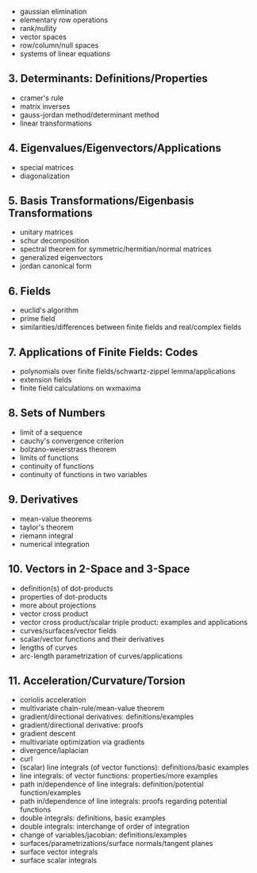 - gaussian elimination
- elementary row operations
- rank/nullity
- vector spaces
- row/column/null spaces
- systems of linear equations

## 3. Determinants: Definitions/Properties
- cramer's rule
- matrix inverses
- gauss-jordan method/determinant method
- linear transformations

## 4. Eigenvalues/Eigenvectors/Applications
- special matrices
- diagonalization

## 5. Basis Transformations/Eigenbasis Transformations
- unitary matrices
- schur decomposition
- spectral theorem for symmetric/hermitian/normal matrices
- generalized eigenvectors
- jordan canonical form

## 6. Fields
- euclid's algorithm
- prime field
- similarities/differences between finite fields and real/complex fields

## 7. Applications of Finite Fields: Codes
- polynomials over finite fields/schwartz-zippel lemma/applications
- extension fields
- finite field calculations on wxmaxima

## 8. Sets of Numbers
- limit of a sequence
- cauchy's convergence criterion
- bolzano-weierstrass theorem
- limits of functions
- continuity of functions
- continuity of functions in two variables

## 9. Derivatives
- mean-value theorems
- taylor's theorem
- riemann integral
- numerical integration

## 10. Vectors in 2-Space and 3-Space
- definition(s) of dot-products
- properties of dot-products
- more about projections
- vector cross product
- vector cross product/scalar triple product: examples and applications
- curves/surfaces/vector fields
- scalar/vector functions and their derivatives
- lengths of curves
- arc-length parametrization of curves/applications

## 11. Acceleration/Curvature/Torsion
- coriolis acceleration
- multivariate chain-rule/mean-value theorem
- gradient/directional derivatives: definitions/examples
- gradient/directional derivative: proofs
- gradient descent
- multivariate optimization via gradients
- divergence/laplacian
- curl
- (scalar) line integrals (of vector functions): definitions/basic examples
- line integrals: of vector functions: properties/more examples
- path in/dependence of line integrals: definition/potential function/examples
- path in/dependence of line integrals: proofs regarding potential functions
- double integrals: definitions, basic examples
- double integrals: interchange of order of integration
- change of variables/jacobian: definitions/examples
- surfaces/parametrizations/surface normals/tangent planes
- surface vector integrals
- surface scalar integrals